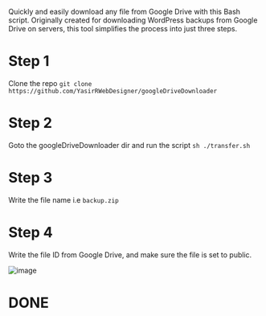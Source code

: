 Quickly and easily download any file from Google Drive with this Bash script. Originally created for downloading WordPress backups from Google Drive on servers, this tool simplifies the process into just three steps.

# Step 1 
Clone the repo `git clone https://github.com/YasirRWebDesigner/googleDriveDownloader`
# Step 2
Goto the googleDriveDownloader dir and run the script `sh ./transfer.sh`
# Step 3
Write the file name i.e `backup.zip`
# Step 4
Write the file ID from Google Drive, and make sure the file is set to public.

![image](https://github.com/YasirRWebDesigner/googleDriveDownloader/assets/32537564/0354eac5-46bf-426d-a373-f6c0de56eb88)


# DONE
